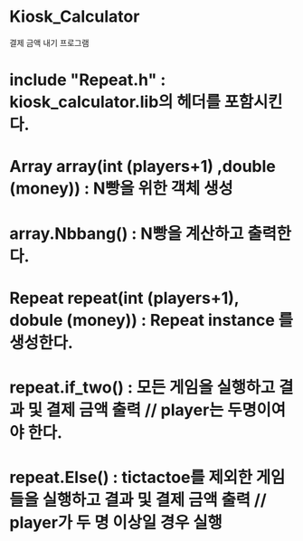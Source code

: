 # Kiosk_Calculator
결제 금액 내기 프로그램

# include "Repeat.h" : kiosk_calculator.lib의 헤더를 포함시킨다.

# Array array(int (players+1) ,double (money)) : N빵을 위한 객체 생성 

# array.Nbbang() : N빵을 계산하고 출력한다.

# Repeat repeat(int (players+1), dobule (money)) : Repeat instance 를 생성한다. 

# repeat.if_two() : 모든 게임을 실행하고 결과 및 결제 금액 출력 // player는 두명이여야 한다.
 
# repeat.Else() : tictactoe를 제외한 게임들을 실행하고 결과 및 결제 금액 출력 // player가 두 명 이상일 경우 실행
